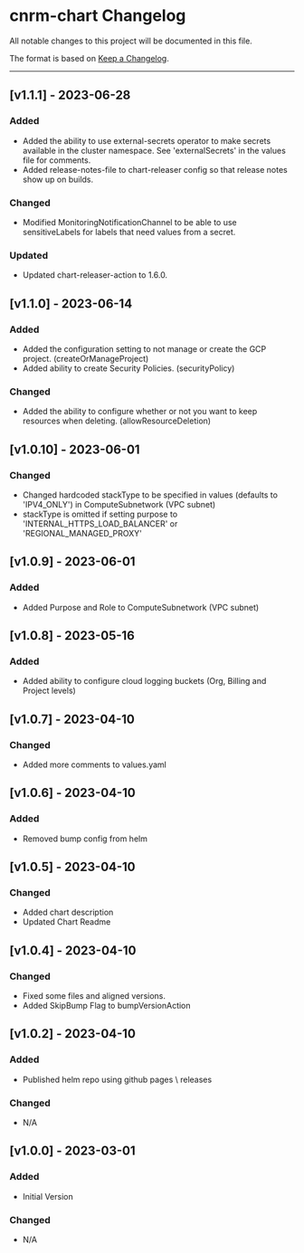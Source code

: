 # cnrm-chart Changelog

All notable changes to this project will be documented in this file.

The format is based on [Keep a Changelog](https://keepachangelog.com/en/1.0.0/).

---

<!-- ## [vX.Y.Z] - UNRELEASED
### Highlights
### All Changes
- Added
- Updated
- Changed
- Fixed
- Deprecated
- Removed -->

## [v1.1.1] - 2023-06-28

### Added

- Added the ability to use external-secrets operator to make secrets available in the cluster namespace. See 'externalSecrets' in the values file for comments.
- Added release-notes-file to chart-releaser config so that release notes show up on builds.

### Changed

- Modified MonitoringNotificationChannel to be able to use sensitiveLabels for labels that need values from a secret.

### Updated

- Updated chart-releaser-action to 1.6.0.

## [v1.1.0] - 2023-06-14

### Added

- Added the configuration setting to not manage or create the GCP project. (createOrManageProject)
- Added ability to create Security Policies. (securityPolicy)

### Changed

- Added the ability to configure whether or not you want to keep resources when deleting. (allowResourceDeletion)

## [v1.0.10] - 2023-06-01

### Changed

- Changed hardcoded stackType to be specified in values (defaults to 'IPV4_ONLY') in ComputeSubnetwork (VPC subnet)
- stackType is omitted if setting purpose to 'INTERNAL_HTTPS_LOAD_BALANCER' or 'REGIONAL_MANAGED_PROXY'
## [v1.0.9] - 2023-06-01

### Added

- Added Purpose and Role to ComputeSubnetwork (VPC subnet)

## [v1.0.8] - 2023-05-16

### Added

- Added ability to configure cloud logging buckets (Org, Billing and Project levels)
## [v1.0.7] - 2023-04-10

### Changed

- Added more comments to values.yaml

## [v1.0.6] - 2023-04-10

### Added

- Removed bump config from helm

## [v1.0.5] - 2023-04-10

### Changed

- Added chart description
- Updated Chart Readme

## [v1.0.4] - 2023-04-10

### Changed

- Fixed some files and aligned versions.
- Added SkipBump Flag to bumpVersionAction

## [v1.0.2] - 2023-04-10

### Added

- Published helm repo using github pages \ releases

### Changed

- N/A


## [v1.0.0] - 2023-03-01

### Added

- Initial Version

### Changed

- N/A